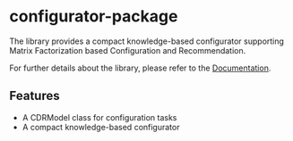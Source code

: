 # configurator-package

The library provides a compact knowledge-based configurator 
supporting Matrix Factorization based Configuration and Recommendation.

For further details about the library, please refer to the [Documentation].

## Features

- A CDRModel class for configuration tasks
- A compact knowledge-based configurator

[Documentation]: https://hiconfit.manleviet.info
